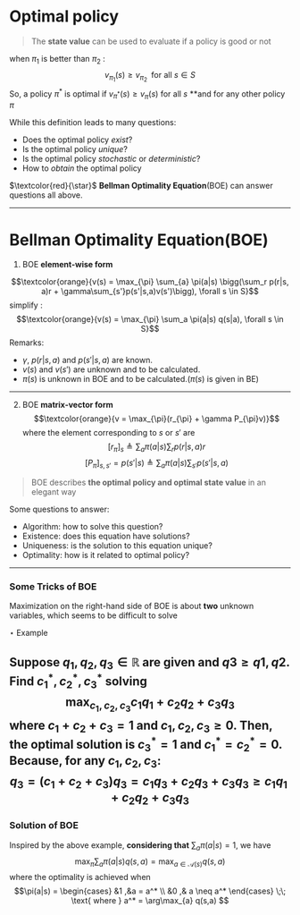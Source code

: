 # Optimal policy

> The **state value** can be used to evaluate if a policy is good or not

when $\pi_1$ is better than $\pi_2$ :
$$v_{\pi_1}(s) \ge v_{\pi_2} \; \text{ for all } s \in S$$
So, a policy $\pi^*$ is optimal if $v_{\pi^*}(s) \ge v_{\pi}(s)$ for all $s$ **and for any other policy $\pi$

While this definition leads to many questions:
- Does the optimal policy *exist*?
- Is the optimal policy *unique*?
- Is the optimal policy *stochastic* or *deterministic*?
- How to *obtain* the optimal policy

$\textcolor{red}{\star}$ **Bellman Optimality Equation**(BOE) can answer questions all above.

---
# Bellman Optimality Equation(BOE)

1. BOE  **element-wise form**

$$\textcolor{orange}{v(s) = \max_{\pi} \sum_{a} \pi(a|s) \bigg(\sum_r p(r|s, a)r + \gamma\sum_{s'}p(s'|s,a)v(s')\bigg), \forall s \in S}$$
simplify : $$\textcolor{orange}{v(s) = \max_{\pi} \sum_a \pi(a|s) q(s|a), \forall s \in S}$$
Remarks:
- $\gamma$, $p(r|s, a)$ and $p(s'|s, a)$ are known.
- $v(s)$ and $v(s')$ are unknown and to be calculated.
- $\pi(s)$ is unknown in BOE and to be calculated.($\pi(s)$ is given in BE)

---
2. BOE **matrix-vector form**
$$\textcolor{orange}{v = \max_{\pi}(r_{\pi} + \gamma P_{\pi}v)}$$
where the element corresponding to $s$ or $s'$ are
$$[r_{\pi}]_s \triangleq \sum_a \pi(a|s) \sum_r p(r|s,a)r$$
$$[P_{\pi}]_{s,s'} = p(s'|s) \triangleq \sum_a \pi(a|s) \sum_{s'}p(s'|s,a)$$
> BOE describes **the optimal policy and optimal state value** in an elegant way

Some questions to answer: 
- Algorithm: how to solve this question?
- Existence: does this equation have solutions?
- Uniqueness: is the solution to this equation unique?
- Optimality: how is it related to optimal policy?

---

### Some Tricks of BOE
Maximization on the right-hand side of BOE is about **two** unknown variables, which seems to be difficult to solve

$\star$ Example

Suppose $q_1,q_2,q_3 \in \mathbb{R}$ are given and $q3 \geq q1, q2$. Find $c_1^*, c_2^*, c_3^*$ solving 
$$\max_{c_1, c_2, c_3} c_1q_1 + c_2q_2 + c_3q_3$$where $c_1 + c_2 + c_3 = 1$  and $c_1, c_2, c_3 \geq 0$. **Then**, the optimal solution is $c_3^* = 1$ and $c_1^* = c_2^* = 0$. Because, for any $c_1, c_2, c_3$:
$$q_3 = (c_1 + c_2 + c_3)q_3 = c_1q_3 + c_2q_3 + c_3q_3 \ge c_1q_1 + c_2q_2 + c_3q_3$$
---

### Solution of BOE
Inspired by the above example, **considering that**  $\sum_a \pi(a|s) = 1$, we have
$$\max_{\pi} \sum_a \pi(a|s) q(s,a) = \max_{a \in \mathcal{A}(s)} q(s,a)$$
where the optimality is achieved when 
$$\pi(a|s) = \begin{cases} 
&1 ,&a = a^* \\
&0 ,& a \neq a^*
\end{cases}
\;\; \text{ where } a^* = \arg\max_{a} q(s,a)
$$

